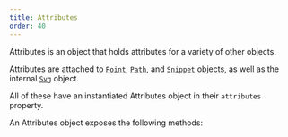 ```yaml
---
title: Attributes
order: 40
---
```


Attributes is an object that holds attributes for a variety of other objects.

Attributes are attached to [`Point`](/reference/api/point), [`Path`](/reference/api/path), and [`Snippet`](/reference/api/snippet) objects,
as well as the internal [`Svg`](/reference/api/svg) object.

All of these have an instantiated Attributes object in their `attributes` property.

An Attributes object exposes the following methods:

<ReadMore list />
